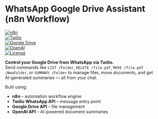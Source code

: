 # WhatsApp Google Drive Assistant (n8n Workflow)

[![n8n](https://img.shields.io/badge/Automation-n8n-orange?logo=n8n)](https://n8n.io/)  
[![Twilio](https://img.shields.io/badge/Messaging-Twilio%20WhatsApp-red?logo=twilio)](https://www.twilio.com/whatsapp)  
[![Google Drive](https://img.shields.io/badge/Storage-Google%20Drive-blue?logo=googledrive)](https://developers.google.com/drive)  
[![OpenAI](https://img.shields.io/badge/AI-OpenAI-00a67f?logo=openai)](https://platform.openai.com/)  
[![License](https://img.shields.io/badge/License-MIT-green)](LICENSE)

**Control your Google Drive from WhatsApp via Twilio.**  
Send commands like `LIST /Folder`, `DELETE /file.pdf`, `MOVE /file.pdf /NewFolder`, or `SUMMARY /Folder` to manage files, move documents, and get AI-generated summaries — all from your chat.  

Built using:
- **n8n** – automation workflow engine
- **Twilio WhatsApp API** – message entry point
- **Google Drive API** – file management
- **OpenAI API** – AI-powered document summaries
